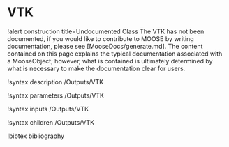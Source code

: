 <!-- MOOSE Documentation Stub: Remove this when content is added. -->

# VTK

!alert construction title=Undocumented Class
The VTK has not been documented, if you would like to contribute to MOOSE by
writing documentation, please see [MooseDocs/generate.md]. The content contained on this page explains
the typical documentation associated with a MooseObject; however, what is contained is ultimately
determined by what is necessary to make the documentation clear for users.

!syntax description /Outputs/VTK

!syntax parameters /Outputs/VTK

!syntax inputs /Outputs/VTK

!syntax children /Outputs/VTK

!bibtex bibliography
